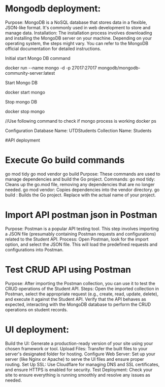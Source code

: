 # Mongodb deployment:

Purpose: MongoDB is a NoSQL database that stores data in a flexible, JSON-like format. It's commonly used in web development to store and manage data.
Installation: The installation process involves downloading and installing the MongoDB server on your machine. Depending on your operating system, the steps might vary.
You can refer to the MongoDB official documentation for detailed instructions.

Initial start Mongo DB command

docker run --name mongo -d -p 27017:27017 mongodb/mongodb-community-server:latest

Start Mongo DB

docker start mongo

Stop mongo DB

docker stop mongo

//Use following command to check if mongo process is working
docker ps

Configuration
Database Name: UTDStudents
Collection Name: Students

#API deployment
# Execute Go build commands
go mod tidy
go mod vendor
go build <name of project>
Purpose: These commands are used to manage dependencies and build the Go project.
Commands:
go mod tidy: Cleans up the go.mod file, removing any dependencies that are no longer needed.
go mod vendor: Copies dependencies into the vendor directory.
go build <name of project>: Builds the Go project. Replace <name of project> with the actual name of your project.
# Import API postman json in Postman
Purpose: Postman is a popular API testing tool. This step involves importing a
JSON file (presumably containing Postman requests and configurations) related to the Student API.
Process: Open Postman, look for the import option, and select the JSON file.
This will load the predefined requests and configurations into Postman.
# Test CRUD API using Postman
Purpose: After importing the Postman collection, you can use it to test the CRUD operations of the Student API.
Steps: Open the imported collection in Postman, select the appropriate request (e.g., create, read, update, delete),
and execute it against the Student API. Verify that the API behaves as expected,
interacting with the MongoDB database to perform the CRUD operations on student records.

# UI deployment:
Build the UI: Generate a production-ready version of your site using your chosen framework or tool.
Upload Files: Transfer the built files to your server's designated folder for hosting.
Configure Web Server: Set up your server (like Nginx or Apache) to serve the UI files and ensure proper routing.
Set Up SSL: Use Cloudflare for managing DNS and SSL certificates, and ensure HTTPS is enabled for security.
Test Deployment: Check your site to ensure everything is running smoothly and resolve any issues as needed.
